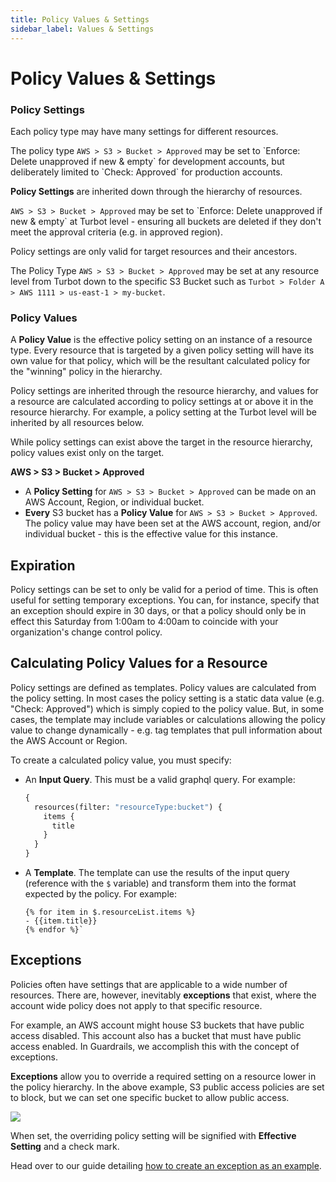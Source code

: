 ```yaml
---
title: Policy Values & Settings
sidebar_label: Values & Settings
---
```


# Policy Values & Settings

### Policy Settings

Each policy type may have many settings for different resources.

<div className="example">  The policy type <code>AWS > S3 > Bucket > Approved</code> may be set to `Enforce: Delete unapproved if new & empty` for development accounts, but deliberately limited to `Check: Approved` for production accounts.
</div>

**Policy Settings** are inherited down through the hierarchy of resources.

<div className="example"> <code>AWS > S3 > Bucket > Approved</code> may be set
to `Enforce: Delete unapproved if new & empty` at Turbot level - ensuring all buckets are deleted if they don't meet the approval criteria (e.g. in approved region).
</div>

Policy settings are only valid for target resources and their ancestors.

<div className="example"> The Policy Type
<code>AWS > S3 > Bucket > Approved</code> may be set at any resource level from Turbot
down to the specific S3 Bucket such as <code>Turbot > Folder A > AWS 1111 > us-east-1 > my-bucket</code>.
</div>

### Policy Values

A **Policy Value** is the effective policy setting on an instance of a resource
type. Every resource that is targeted by a given policy setting will have its
own value for that policy, which will be the resultant calculated policy for the
"winning" policy in the hierarchy.

Policy settings are inherited through the resource hierarchy, and values for a
resource are calculated according to policy settings at or above it in the
resource hierarchy. For example, a policy setting at the Turbot level will be
inherited by all resources below.

While policy settings can exist above the target in the resource hierarchy,
policy values exist only on the target.

<div className="example">
  <strong>AWS > S3 > Bucket > Approved</strong>
  <ul>
    <li> A <strong>Policy Setting</strong> for <code>AWS > S3 > Bucket > Approved</code> can be made on an AWS Account, Region, or individual bucket.</li>
    <li> <strong>Every</strong> S3 bucket has a <strong>Policy Value</strong> for <code>AWS > S3 > Bucket > Approved</code>. The policy value may have been set at the AWS account, region, and/or individual bucket - this is the effective value for this instance.</li>
  </ul>
</div>

## Expiration

Policy settings can be set to only be valid for a period of time. This is often
useful for setting temporary exceptions. You can, for instance, specify that an
exception should expire in 30 days, or that a policy should only be in effect
this Saturday from 1:00am to 4:00am to coincide with your organization's change
control policy.

## Calculating Policy Values for a Resource

Policy settings are defined as templates. Policy values are calculated from the
policy setting. In most cases the policy setting is a static data value (e.g.
"Check: Approved") which is simply copied to the policy value. But, in some
cases, the template may include variables or calculations allowing the policy
value to change dynamically - e.g. tag templates that pull information about the
AWS Account or Region.

To create a calculated policy value, you must specify:

- An **Input Query**. This must be a valid graphql query. For example:
  ```graphql
  {
    resources(filter: "resourceType:bucket") {
      items {
        title
      }
    }
  }
  ```
- A **Template**. The template can use the results of the input query (reference
  with the `$` variable) and transform them into the format expected by the
  policy. For example:
  ```jinja
  {% for item in $.resourceList.items %}
  - {{item.title}}
  {% endfor %}`
  ```

## Exceptions

Policies often have settings that are applicable to a wide number of resources.
There are, however, inevitably **exceptions** that exist, where the account wide
policy does not apply to that specific resource.

For example, an AWS account might house S3 buckets that have public access
disabled. This account also has a bucket that must have public access enabled.
In Guardrails, we accomplish this with the concept of exceptions.

**Exceptions** allow you to override a required setting on a resource lower in
the policy hierarchy. In the above example, S3 public access policies are set to
block, but we can set one specific bucket to allow public access.

![](/images/docs/guardrails/exception.png)

When set, the overriding policy setting will be signified with **Effective
Setting** and a check mark.

Head over to our guide detailing
[how to create an exception as an example](/guardrails/docs/getting-started/getting-started-aws/create-static-exception#step-8-create-the-policy-exception).
